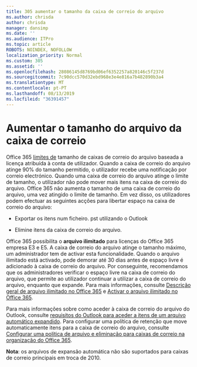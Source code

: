 ```yaml
---
title: 305 aumentar o tamanho da caixa de correio do arquivo
ms.author: chrisda
author: chrisda
manager: dansimp
ms.date: ''
ms.audience: ITPro
ms.topic: article
ROBOTS: NOINDEX, NOFOLLOW
localization_priority: Normal
ms.custom: 305
ms.assetid: ''
ms.openlocfilehash: 28086145d8769bd06ef6352257a820146c5f237d
ms.sourcegitcommit: 7c90dcc570d32ebd968e3e4e816a7b482890b3a4
ms.translationtype: MT
ms.contentlocale: pt-PT
ms.lasthandoff: 08/13/2019
ms.locfileid: "36391457"
---
```

# <a name="increase-the-archive-mailbox-size"></a>Aumentar o tamanho do arquivo da caixa de correio

Office 365 [limites de](https://docs.microsoft.com/office365/servicedescriptions/exchange-online-service-description/exchange-online-limits#mailbox-storage-limits) tamanho de caixas de correio do arquivo baseada a licença atribuída à conta de utilizador. Quando a caixa de correio do arquivo atinge 90% do tamanho permitido, o utilizador recebe uma notificação por correio electrónico. Quando uma caixa de correio do arquivo atinge o limite de tamanho, o utilizador não pode mover mais itens na caixa de correio do arquivo. Office 365 não aumenta o tamanho de uma caixa de correio do arquivo, uma vez atingido o limite de tamanho. Em vez disso, os utilizadores podem efectuar as seguintes acções para libertar espaço na caixa de correio do arquivo:

- Exportar os itens num ficheiro. pst utilizando o Outlook

- Elimine itens da caixa de correio do arquivo.

Office 365 possibilita o **arquivo ilimitado** para licenças do Office 365 empresa E3 e E5. A caixa de correio do arquivo atinge o tamanho máximo, um administrador tem de activar esta funcionalidade. Quando o arquivo ilimitado está activado, pode demorar até 30 dias antes de espaço livre é adicionado à caixa de correio do arquivo. Por conseguinte, recomendamos que os administradores verificar o espaço livre na caixa de correio do arquivo, que permite ao utilizador continuar a utilizar a caixa de correio do arquivo, enquanto que expande. Para mais informações, consulte [Descrição geral de arquivo ilimitado no Office 365](https://docs.microsoft.com/office365/securitycompliance/unlimited-archiving) e [Activar o arquivo ilimitado no Office 365](https://docs.microsoft.com/office365/securitycompliance/enable-unlimited-archiving).

Para mais informações sobre como aceder à caixa de correio do arquivo do Outlook, consulte [requisitos do Outlook para aceder a itens de um arquivo automático expandido](https://docs.microsoft.com/office365/securitycompliance/unlimited-archiving#outlook-requirements-for-accessing-items-in-an-auto-expanded-archive). Para configurar uma política de retenção que move automaticamente itens para a caixa de correio do arquivo, consulte [Configurar uma política de arquivo e eliminação para caixas de correio na organização do Office 365](https://docs.microsoft.com/office365/securitycompliance/set-up-an-archive-and-deletion-policy-for-mailboxes).

**Nota**: os arquivos de expansão automática não são suportados para caixas de correio principais em troca de 2010.
